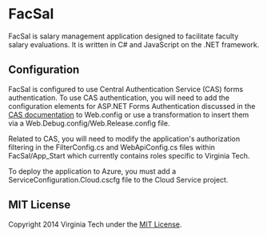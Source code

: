 FacSal
=========
FacSal is salary management application designed to facilitate faculty salary evaluations. It is written in C# and JavaScript on the .NET framework.

## Configuration

FacSal is configured to use Central Authentication Service (CAS) forms authentication. 
To use CAS authentication, you will need to add the configuration elements for ASP.NET 
Forms Authentication discussed in the [CAS documentation](https://wiki.jasig.org/display/casc/.net+cas+client) 
to Web.config or use a transformation to insert them via a Web.Debug.config/Web.Release.config file.

Related to CAS, you will need to modify the application's authorization filtering in the FilterConfig.cs 
and WebApiConfig.cs files within FacSal/App_Start which currently contains roles specific to Virginia Tech.

To deploy the application to Azure, you must add a ServiceConfiguration.Cloud.cscfg file to the Cloud Service project.

## MIT License

Copyright 2014 Virginia Tech under the [MIT License](LICENSE).
